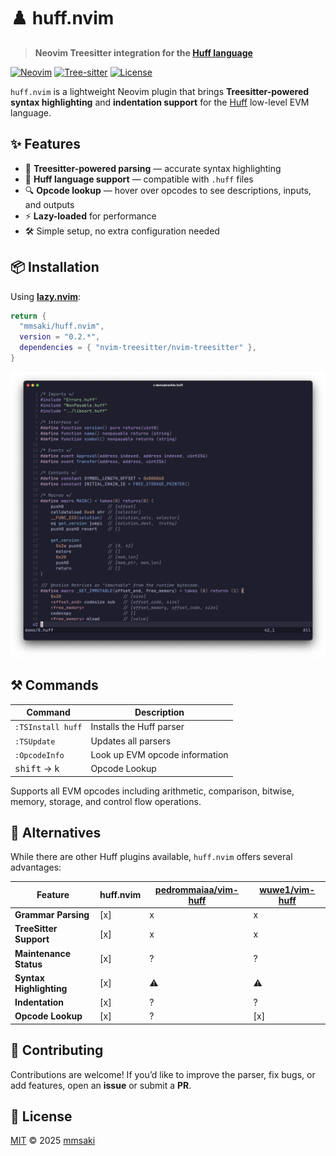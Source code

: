 # ♟️ huff.nvim

> **Neovim Treesitter integration for the [Huff language](https://docs.huff.sh/)**

[![Neovim](https://img.shields.io/badge/Neovim-0.9+-57A143?style=flat\&logo=neovim)](https://neovim.io)
[![Tree-sitter](https://img.shields.io/badge/Tree--sitter-Supported-blue?style=flat)](https://tree-sitter.github.io/tree-sitter/)
[![License](https://img.shields.io/github/license/mmsaki/huff.nvim?color=blue)](LICENSE)

`huff.nvim` is a lightweight Neovim plugin that brings **Treesitter-powered syntax highlighting** and **indentation support** for the [Huff](https://docs.huff.sh/) low-level EVM language.

## ✨ Features

* 🧩 **Treesitter-powered parsing** — accurate syntax highlighting
* 📜 **Huff language support** — compatible with `.huff` files
* 🔍 **Opcode lookup** — hover over opcodes to see descriptions, inputs, and outputs
* ⚡ **Lazy-loaded** for performance
* 🛠️ Simple setup, no extra configuration needed

## 📦 Installation

Using **[lazy.nvim](https://github.com/folke/lazy.nvim)**:

```lua
return {
  "mmsaki/huff.nvim",
  version = "0.2.*",
  dependencies = { "nvim-treesitter/nvim-treesitter" },
}
```

![screenshot](./img/screenshot.png)

## ⚒️ Commands

| Command           | Description              |
| ----------------- | ------------------------ |
| `:TSInstall huff` | Installs the Huff parser |
| `:TSUpdate`       | Updates all parsers      |
| `:OpcodeInfo`     | Look up EVM opcode information |
| <kbd>shift</kbd> → <kbd>k</kbd> | Opcode Lookup |

Supports all EVM opcodes including arithmetic, comparison, bitwise, memory, storage, and control flow operations.

## 🔄 Alternatives

While there are other Huff plugins available, `huff.nvim` offers several advantages:

| Feature | huff.nvim | [pedrommaiaa/vim-huff](https://github.com/pedrommaiaa/vim-huff) | [wuwe1/vim-huff](https://github.com/wuwe1/vim-huff) |
| --- | --- | --- | --- |
| **Grammar Parsing** | [x] | x | x |
| **TreeSitter Support** | [x] | x | x |
| **Maintenance Status** | [x] | ? | ? |
| **Syntax Highlighting** | [x] | ⚠️ | ⚠️ |
| **Indentation** | [x] | ? | ? |
| **Opcode Lookup** | [x] | ? | [x] |

## 🤝 Contributing

Contributions are welcome!
If you’d like to improve the parser, fix bugs, or add features, open an **issue** or submit a **PR**.

## 📜 License

[MIT](LICENSE) © 2025 [mmsaki](https://github.com/mmsaki)

